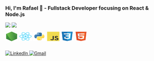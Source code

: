 <h3>Hi, I'm Rafael 👋 - Fullstack Developer focusing on React & Node.js</h3>

<div>
  <a href="https://beacons.ai/reaper2700"></a>
  <img height="180em" src="https://github-readme-stats.vercel.app/api?username=Reaper2700&show_icons=true&theme=dracula&include_all_commits=true&count_private=true"/>
  <img height="180em" src="https://github-readme-stats.vercel.app/api/top-langs/?username=Reaper2700&layout=compact&langs_count=16&theme=dracula"/>
</div>

<div style="display: inline-block; margin-top: 10px;">
  <img align="center" alt="nodejs" height="30" width="40"
    src="https://raw.githubusercontent.com/devicons/devicon/master/icons/nodejs/nodejs-original.svg" />
  <img align="center" alt="react" height="30" width="40"
    src="https://raw.githubusercontent.com/devicons/devicon/master/icons/react/react-original.svg">
  <img align="center" alt="python-language" height="30" width="40"
    src="https://raw.githubusercontent.com/devicons/devicon/master/icons/python/python-original.svg">
  <img align="center" alt="javascript-language" height="30" width="40"
    src="https://raw.githubusercontent.com/devicons/devicon/master/icons/javascript/javascript-original.svg">
  <img align="center" alt="css" height="30" width="40"
    src="https://raw.githubusercontent.com/devicons/devicon/master/icons/css3/css3-original.svg">
  <img align="center" alt="html5" height="30" width="40"
    src="https://raw.githubusercontent.com/devicons/devicon/master/icons/html5/html5-original.svg">
</div>

##

<div>
  <a href="https://www.linkedin.com/in/rafael-pereira-4b5399232/" target="_blank">
    <img alt="LinkedIn" src="https://img.shields.io/badge/LinkedIn-0077B5?style=for-the-badge&logo=linkedin&logoColor=white" />
  </a>
  <a href="mailto:rafaell_b.p@edu.unifor.br">
    <img alt="Gmail" src="https://img.shields.io/badge/Gmail-D14836?style=for-the-badge&logo=gmail&logoColor=white" />
  </a>
</div>
